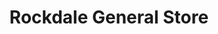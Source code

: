 ---
title: "Rockdale General Store"
url: /rockdale/rockdale-general-store/
shop: Landwirtschaftlich
---